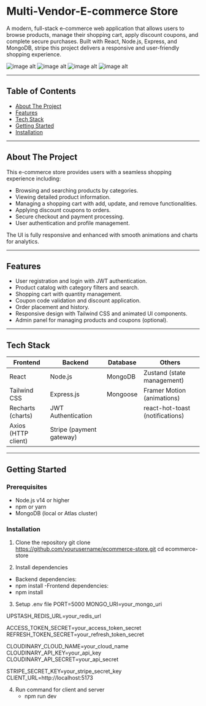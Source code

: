 # Multi-Vendor-E-commerce Store

A modern, full-stack e-commerce web application that allows users to browse products, manage their shopping cart, apply discount coupons, and complete secure purchases. Built with React, Node.js, Express, and MongoDB, stripe this project delivers a responsive and user-friendly shopping experience.

![image alt](https://github.com/KetanPatil-dev/Multi-Vendor-E-Commerce/blob/6163948399561b539e69b6d201194e0a2abac1a2/Images/Screenshot%202025-05-11%20at%2012.11.12%E2%80%AFPM.png)
![image alt](https://github.com/KetanPatil-dev/Multi-Vendor-E-Commerce/blob/d95dd6e7c3c23d3f73485925587c3e8f6c8d1693/Images/Screenshot%202025-05-11%20at%2012.04.01%E2%80%AFPM.png)
![image alt](https://github.com/KetanPatil-dev/Multi-Vendor-E-Commerce/blob/1af54c4e739018478f462e6d3687a2b3dca8f76f/Images/Screenshot%202025-05-11%20at%2012.06.17%E2%80%AFPM.png)
![image alt](https://github.com/KetanPatil-dev/Multi-Vendor-E-Commerce/blob/3bfe31c78df53a0edd6357c0b292007379c93092/Images/Screenshot%202025-05-11%20at%2012.09.31%E2%80%AFPM.png)

---

## Table of Contents

- [About The Project](#about-the-project)  
- [Features](#features)  
- [Tech Stack](#tech-stack)  
- [Getting Started](#getting-started)  
- [Installation](#installation) 
---

## About The Project

This e-commerce store provides users with a seamless shopping experience including:

- Browsing and searching products by categories.
- Viewing detailed product information.
- Managing a shopping cart with add, update, and remove functionalities.
- Applying discount coupons to orders.
- Secure checkout and payment processing.
- User authentication and profile management.

The UI is fully responsive and enhanced with smooth animations and charts for analytics.

---

## Features

- User registration and login with JWT authentication.
- Product catalog with category filters and search.
- Shopping cart with quantity management.
- Coupon code validation and discount application.
- Order placement and history.
- Responsive design with Tailwind CSS and animated UI components.
- Admin panel for managing products and coupons (optional).

---

## Tech Stack

| Frontend                | Backend                  | Database       | Others                  |
|-------------------------|--------------------------|----------------|-------------------------|
| React                   | Node.js                  | MongoDB        | Zustand (state management) |
| Tailwind CSS            | Express.js               | Mongoose       | Framer Motion (animations) |
| Recharts (charts)       | JWT Authentication       |                | react-hot-toast (notifications) |
| Axios (HTTP client)     | Stripe (payment gateway) |                |                         |

---

## Getting Started

### Prerequisites

- Node.js v14 or higher  
- npm or yarn  
- MongoDB (local or Atlas cluster)  

### Installation

1. Clone the repository
git clone https://github.com/yourusername/ecommerce-store.git
cd ecommerce-store

2. Install dependencies

- Backend dependencies:
- npm install
-Frontend dependencies:
- npm install

3. Setup .env file
 PORT=5000
MONGO_URI=your_mongo_uri

UPSTASH_REDIS_URL=your_redis_url

ACCESS_TOKEN_SECRET=your_access_token_secret
REFRESH_TOKEN_SECRET=your_refresh_token_secret

CLOUDINARY_CLOUD_NAME=your_cloud_name
CLOUDINARY_API_KEY=your_api_key
CLOUDINARY_API_SECRET=your_api_secret

STRIPE_SECRET_KEY=your_stripe_secret_key
CLIENT_URL=http://localhost:5173

4. Run command for client and server
   - npm run dev



